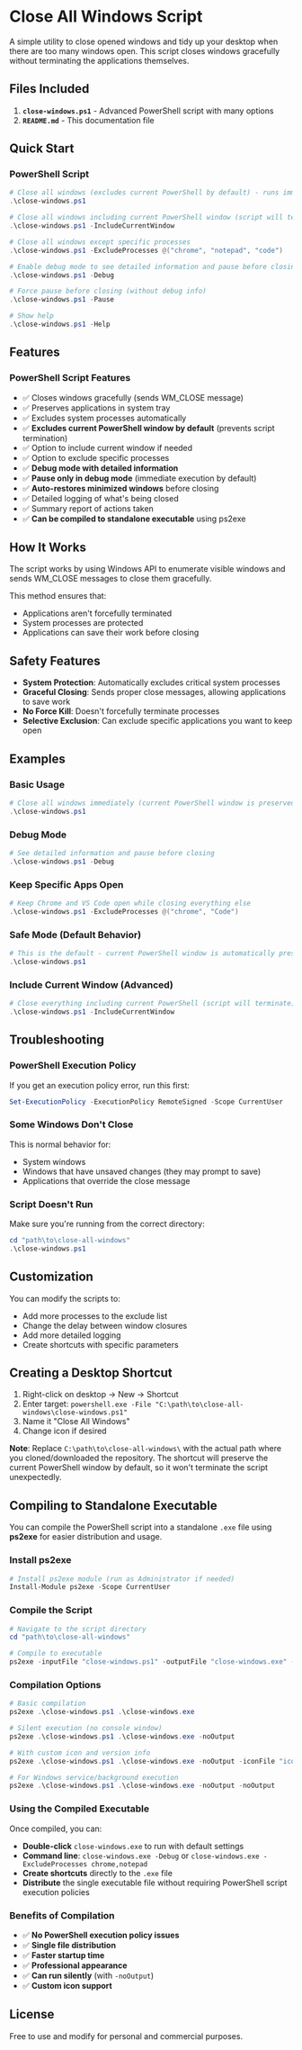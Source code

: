 # Close All Windows Script

A simple utility to close opened windows and tidy up your desktop when there are too many windows open. This script closes windows gracefully without terminating the applications themselves.

## Files Included

1. **`close-windows.ps1`** - Advanced PowerShell script with many options
2. **`README.md`** - This documentation file

## Quick Start

### PowerShell Script

```powershell
# Close all windows (excludes current PowerShell by default) - runs immediately
.\close-windows.ps1

# Close all windows including current PowerShell window (script will terminate)
.\close-windows.ps1 -IncludeCurrentWindow

# Close all windows except specific processes
.\close-windows.ps1 -ExcludeProcesses @("chrome", "notepad", "code")

# Enable debug mode to see detailed information and pause before closing
.\close-windows.ps1 -Debug

# Force pause before closing (without debug info)
.\close-windows.ps1 -Pause

# Show help
.\close-windows.ps1 -Help
```

## Features

### PowerShell Script Features
- ✅ Closes windows gracefully (sends WM_CLOSE message)
- ✅ Preserves applications in system tray
- ✅ Excludes system processes automatically
- ✅ **Excludes current PowerShell window by default** (prevents script termination)
- ✅ Option to include current window if needed
- ✅ Option to exclude specific processes
- ✅ **Debug mode with detailed information**
- ✅ **Pause only in debug mode** (immediate execution by default)
- ✅ **Auto-restores minimized windows** before closing
- ✅ Detailed logging of what's being closed
- ✅ Summary report of actions taken
- ✅ **Can be compiled to standalone executable** using ps2exe

## How It Works

The script works by using Windows API to enumerate visible windows and sends WM_CLOSE messages to close them gracefully.

This method ensures that:
- Applications aren't forcefully terminated
- System processes are protected
- Applications can save their work before closing

## Safety Features

- **System Protection**: Automatically excludes critical system processes
- **Graceful Closing**: Sends proper close messages, allowing applications to save work
- **No Force Kill**: Doesn't forcefully terminate processes
- **Selective Exclusion**: Can exclude specific applications you want to keep open

## Examples

### Basic Usage
```powershell
# Close all windows immediately (current PowerShell window is preserved by default)
.\close-windows.ps1
```

### Debug Mode
```powershell
# See detailed information and pause before closing
.\close-windows.ps1 -Debug
```

### Keep Specific Apps Open
```powershell
# Keep Chrome and VS Code open while closing everything else
.\close-windows.ps1 -ExcludeProcesses @("chrome", "Code")
```

### Safe Mode (Default Behavior)
```powershell
# This is the default - current PowerShell window is automatically preserved
.\close-windows.ps1
```

### Include Current Window (Advanced)
```powershell
# Close everything including current PowerShell (script will terminate)
.\close-windows.ps1 -IncludeCurrentWindow
```

## Troubleshooting

### PowerShell Execution Policy
If you get an execution policy error, run this first:
```powershell
Set-ExecutionPolicy -ExecutionPolicy RemoteSigned -Scope CurrentUser
```

### Some Windows Don't Close
This is normal behavior for:
- System windows
- Windows that have unsaved changes (they may prompt to save)
- Applications that override the close message

### Script Doesn't Run
Make sure you're running from the correct directory:
```powershell
cd "path\to\close-all-windows"
.\close-windows.ps1
```

## Customization

You can modify the scripts to:
- Add more processes to the exclude list
- Change the delay between window closures
- Add more detailed logging
- Create shortcuts with specific parameters

## Creating a Desktop Shortcut

1. Right-click on desktop → New → Shortcut
2. Enter target: `powershell.exe -File "C:\path\to\close-all-windows\close-windows.ps1"`
3. Name it "Close All Windows"
4. Change icon if desired

**Note**: Replace `C:\path\to\close-all-windows\` with the actual path where you cloned/downloaded the repository. The shortcut will preserve the current PowerShell window by default, so it won't terminate the script unexpectedly.

## Compiling to Standalone Executable

You can compile the PowerShell script into a standalone `.exe` file using **ps2exe** for easier distribution and usage.

### Install ps2exe

```powershell
# Install ps2exe module (run as Administrator if needed)
Install-Module ps2exe -Scope CurrentUser
```

### Compile the Script

```powershell
# Navigate to the script directory
cd "path\to\close-all-windows"

# Compile to executable
ps2exe -inputFile "close-windows.ps1" -outputFile "close-windows.exe" -noOutput
```

### Compilation Options

```powershell
# Basic compilation
ps2exe .\close-windows.ps1 .\close-windows.exe

# Silent execution (no console window)
ps2exe .\close-windows.ps1 .\close-windows.exe -noOutput

# With custom icon and version info
ps2exe .\close-windows.ps1 .\close-windows.exe -noOutput -iconFile "icon.ico" -title "Close All Windows" -description "Desktop Window Cleanup Tool"

# For Windows service/background execution
ps2exe .\close-windows.ps1 .\close-windows.exe -noOutput -noOutput
```

### Using the Compiled Executable

Once compiled, you can:
- **Double-click** `close-windows.exe` to run with default settings
- **Command line**: `close-windows.exe -Debug` or `close-windows.exe -ExcludeProcesses chrome,notepad`
- **Create shortcuts** directly to the `.exe` file
- **Distribute** the single executable file without requiring PowerShell script execution policies

### Benefits of Compilation

- ✅ **No PowerShell execution policy issues**
- ✅ **Single file distribution**
- ✅ **Faster startup time**
- ✅ **Professional appearance**
- ✅ **Can run silently** (with `-noOutput`)
- ✅ **Custom icon support**

## License

Free to use and modify for personal and commercial purposes.
